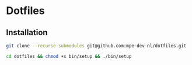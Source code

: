 # Dotfiles

## Installation
```bash
git clone --recurse-submodules git@github.com:mpe-dev-nl/dotfiles.git

cd dotfiles && chmod +x bin/setup && ./bin/setup
```


